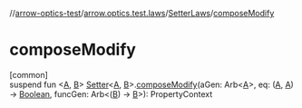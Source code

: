 //[arrow-optics-test](../../../index.md)/[arrow.optics.test.laws](../index.md)/[SetterLaws](index.md)/[composeModify](compose-modify.md)

# composeModify

[common]\
suspend fun &lt;[A](compose-modify.md), [B](compose-modify.md)&gt; [Setter](../../../../arrow-annotations/arrow.optics/-setter/index.md)&lt;[A](compose-modify.md), [B](compose-modify.md)&gt;.[composeModify](compose-modify.md)(aGen: Arb&lt;[A](compose-modify.md)&gt;, eq: ([A](compose-modify.md), [A](compose-modify.md)) -&gt; [Boolean](https://kotlinlang.org/api/latest/jvm/stdlib/kotlin/-boolean/index.html), funcGen: Arb&lt;([B](compose-modify.md)) -&gt; [B](compose-modify.md)&gt;): PropertyContext
